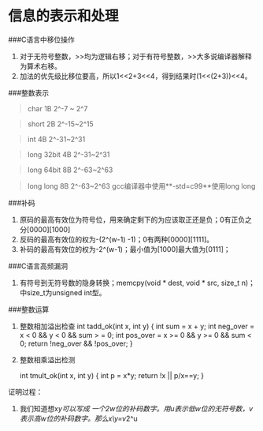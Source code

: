 信息的表示和处理
=============

###C语言中移位操作
1. 对于无符号整数，>>均为逻辑右移；对于有符号整数，>>大多说编译器解释为算术右移。
2. 加法的优先级比移位要高，所以1<<2+3<<4，得到结果时(1<<(2+3))<<4。

###整数表示
>char 1B 2^-7 ~ 2^7

>short 2B    2^-15~2^15

>int 4B  2^-31~2^31

>long 32bit   4B 2^-31~2^31

>long 64bit   8B 2^-63~2^63

>long long 8B 2^-63~2^63
gcc编译器中使用**-std=c99**使用long long

###补码
1. 原码的最高有效位为符号位，用来确定剩下的为应该取正还是负；0有正负之分[0000][1000]
2. 反码的最高有效位的权为-(2^(w-1) -1)；0有两种[0000][1111]。
3. 补码的最高有效位的权为-2^(w-1)；最小值为[1000]最大值为[0111]；

###C语言高频漏洞
1. 有符号到无符号数的隐身转换；memcpy(void * dest, void * src, size_t n)；中size_t为unsigned int型。

###整数运算
1. 整数相加溢出检查
    int tadd_ok(int x, int y)
    {
        int sum = x + y;
        int neg_over = x < 0 && y < 0 && sum > = 0;
        int pos_over = x >= 0 && y >= 0 && sum < 0;
        return !neg_over && !pos_over;
    }
    
2. 整数相乘溢出检测
    
    int tmult_ok(int x, int y)
    {
        int p = x*y;
        return !x || p/x==y;
    }

证明过程：

1. 我们知道想x*y可以写成 一个2w位的补码数字。用u表示低w位的无符号数，v表示高w位的补码数字。那么x\y=v*2^u


